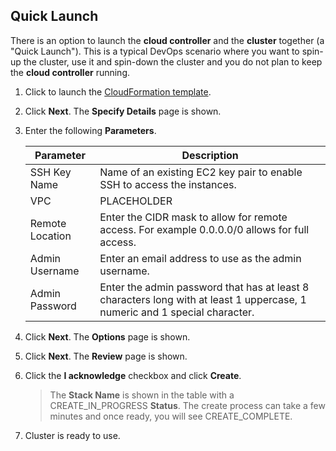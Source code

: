 

## Quick Launch

There is an option to launch the **cloud controller** and the **cluster** together (a "Quick Launch").
This is a typical DevOps scenario where you want to spin-up the cluster, use it and spin-down
the cluster and you do not plan to keep the **cloud controller** running.

1. Click to launch the <a href="https://console.aws.amazon.com/cloudformation/home?region=eu-central-1#/stacks/new?templateURL=https://s3-eu-west-1.amazonaws.com/cloudbreak-cloudformation/cbd-quick-0.1.template" target="_blank">CloudFormation template</a>.
2. Click **Next**. The **Specify Details** page is shown.
3. Enter the following **Parameters**.

    | Parameter| Description|
    |---|---|
    |SSH Key Name|Name of an existing EC2 key pair to enable SSH to access the instances.|
    |VPC|PLACEHOLDER|
    |Remote Location|Enter the CIDR mask to allow for remote access. For example 0.0.0.0/0 allows for full access. |
    |Admin Username|Enter an email address to use as the admin username. |
    |Admin Password|Enter the admin password that has at least 8 characters long with at least 1 uppercase, 1 numeric and 1 special character. |

4. Click **Next**. The **Options** page is shown.
5. Click **Next**. The **Review** page is shown.
6. Click the **I acknowledge** checkbox and click **Create**.

     > The **Stack Name** is shown in the table with a CREATE_IN_PROGRESS **Status**. The create process
     can take a few minutes and once ready, you will see CREATE_COMPLETE.

7. Cluster is ready to use.